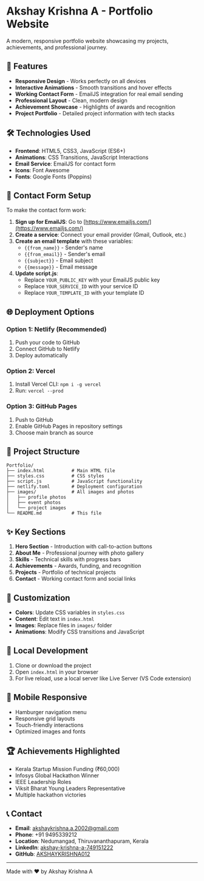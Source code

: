# Akshay Krishna A - Portfolio Website

A modern, responsive portfolio website showcasing my projects, achievements, and professional journey.

## 🚀 Features

- **Responsive Design** - Works perfectly on all devices
- **Interactive Animations** - Smooth transitions and hover effects
- **Working Contact Form** - EmailJS integration for real email sending
- **Professional Layout** - Clean, modern design
- **Achievement Showcase** - Highlights of awards and recognition
- **Project Portfolio** - Detailed project information with tech stacks

## 🛠️ Technologies Used

- **Frontend**: HTML5, CSS3, JavaScript (ES6+)
- **Animations**: CSS Transitions, JavaScript Interactions
- **Email Service**: EmailJS for contact form
- **Icons**: Font Awesome
- **Fonts**: Google Fonts (Poppins)

## 📧 Contact Form Setup

To make the contact form work:

1. **Sign up for EmailJS**: Go to [https://www.emailjs.com/](https://www.emailjs.com/)
2. **Create a service**: Connect your email provider (Gmail, Outlook, etc.)
3. **Create an email template** with these variables:
   - `{{from_name}}` - Sender's name
   - `{{from_email}}` - Sender's email
   - `{{subject}}` - Email subject
   - `{{message}}` - Email message
4. **Update script.js**:
   - Replace `YOUR_PUBLIC_KEY` with your EmailJS public key
   - Replace `YOUR_SERVICE_ID` with your service ID
   - Replace `YOUR_TEMPLATE_ID` with your template ID

## 🌐 Deployment Options

### Option 1: Netlify (Recommended)
1. Push your code to GitHub
2. Connect GitHub to Netlify
3. Deploy automatically

### Option 2: Vercel
1. Install Vercel CLI: `npm i -g vercel`
2. Run: `vercel --prod`

### Option 3: GitHub Pages
1. Push to GitHub
2. Enable GitHub Pages in repository settings
3. Choose main branch as source

## 📁 Project Structure

```
Portfolio/
├── index.html          # Main HTML file
├── styles.css          # CSS styles
├── script.js           # JavaScript functionality
├── netlify.toml        # Deployment configuration
├── images/             # All images and photos
│   ├── profile photos
│   ├── event photos
│   └── project images
└── README.md           # This file
```

## ✨ Key Sections

1. **Hero Section** - Introduction with call-to-action buttons
2. **About Me** - Professional journey with photo gallery
3. **Skills** - Technical skills with progress bars
4. **Achievements** - Awards, funding, and recognition
5. **Projects** - Portfolio of technical projects
6. **Contact** - Working contact form and social links

## 🎨 Customization

- **Colors**: Update CSS variables in `styles.css`
- **Content**: Edit text in `index.html`
- **Images**: Replace files in `images/` folder
- **Animations**: Modify CSS transitions and JavaScript

## 🔧 Local Development

1. Clone or download the project
2. Open `index.html` in your browser
3. For live reload, use a local server like Live Server (VS Code extension)

## 📱 Mobile Responsive

- Hamburger navigation menu
- Responsive grid layouts
- Touch-friendly interactions
- Optimized images and fonts

## 🏆 Achievements Highlighted

- Kerala Startup Mission Funding (₹60,000)
- Infosys Global Hackathon Winner
- IEEE Leadership Roles
- Viksit Bharat Young Leaders Representative
- Multiple hackathon victories

## 📞 Contact

- **Email**: akshaykrishna.a.2002@gmail.com
- **Phone**: +91 9495339212
- **Location**: Nedumangad, Thiruvananthapuram, Kerala
- **LinkedIn**: [akshay-krishna-a-749151222](https://linkedin.com/in/akshay-krishna-a-749151222)
- **GitHub**: [AKSHAYKRISHNA012](https://github.com/AKSHAYKRISHNA012)

---

Made with ❤️ by Akshay Krishna A